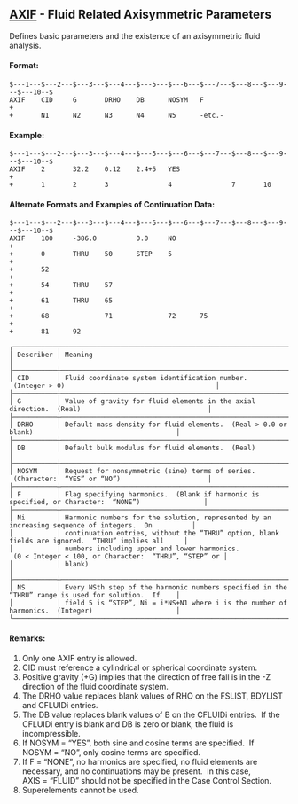 ## [AXIF](https://help.hexagonmi.com/bundle/MSC_Nastran_2022.4/page/Nastran_Combined_Book/qrg/bulkab/TOC.AXIF.xhtml) - Fluid Related Axisymmetric Parameters

Defines basic parameters and the existence of an axisymmetric fluid analysis.

#### Format:

```nastran
$---1---$---2---$---3---$---4---$---5---$---6---$---7---$---8---$---9---$---10--$
AXIF    CID     G       DRHO    DB      NOSYM   F                       +       
+       N1      N2      N3      N4      N5      -etc.-                          
```

#### Example:

```nastran
$---1---$---2---$---3---$---4---$---5---$---6---$---7---$---8---$---9---$---10--$
AXIF    2       32.2    0.12    2.4+5   YES                             +       
+       1       2       3               4               7       10              
```

#### Alternate Formats and Examples of Continuation Data:

```nastran
$---1---$---2---$---3---$---4---$---5---$---6---$---7---$---8---$---9---$---10--$
AXIF    100     -386.0          0.0     NO                              +       
+       0       THRU    50      STEP    5                               +       
+       52                                                              +       
+       54      THRU    57                                              +       
+       61      THRU    65                                              +       
+       68              71              72      75                      +       
+       81      92                                                              
```

```text
┌───────────┬────────────────────────────────────────────────────────────────────────────────────────────────────┐
│ Describer │ Meaning                                                                                            │
├───────────┼────────────────────────────────────────────────────────────────────────────────────────────────────┤
│ CID       │ Fluid coordinate system identification number.  (Integer > 0)                                      │
├───────────┼────────────────────────────────────────────────────────────────────────────────────────────────────┤
│ G         │ Value of gravity for fluid elements in the axial direction.  (Real)                                │
├───────────┼────────────────────────────────────────────────────────────────────────────────────────────────────┤
│ DRHO      │ Default mass density for fluid elements.  (Real > 0.0 or blank)                                    │
├───────────┼────────────────────────────────────────────────────────────────────────────────────────────────────┤
│ DB        │ Default bulk modulus for fluid elements.  (Real)                                                   │
├───────────┼────────────────────────────────────────────────────────────────────────────────────────────────────┤
│ NOSYM     │ Request for nonsymmetric (sine) terms of series.  (Character:  “YES” or “NO”)                      │
├───────────┼────────────────────────────────────────────────────────────────────────────────────────────────────┤
│ F         │ Flag specifying harmonics.  (Blank if harmonic is specified, or Character:  “NONE”)                │
├───────────┼────────────────────────────────────────────────────────────────────────────────────────────────────┤
│ Ni        │ Harmonic numbers for the solution, represented by an increasing sequence of integers.  On          │
│           │ continuation entries, without the “THRU” option, blank fields are ignored.  “THRU” implies all     │
│           │ numbers including upper and lower harmonics.  (0 < Integer < 100, or Character:  “THRU”, “STEP” or │
│           │ blank)                                                                                             │
├───────────┼────────────────────────────────────────────────────────────────────────────────────────────────────┤
│ NS        │ Every NSth step of the harmonic numbers specified in the “THRU” range is used for solution.  If    │
│           │ field 5 is “STEP”, Ni = i*NS+N1 where i is the number of harmonics.  (Integer)                     │
└───────────┴────────────────────────────────────────────────────────────────────────────────────────────────────┘
```

#### Remarks:

1. Only one AXIF entry is allowed.
2. CID must reference a cylindrical or spherical coordinate system.
3. Positive gravity (+G) implies that the direction of free fall is in the -Z direction of the fluid coordinate system.
4. The DRHO value replaces blank values of RHO on the FSLIST, BDYLIST and CFLUIDi entries.
5. The DB value replaces blank values of B on the CFLUIDi entries.  If the CFLUIDi entry is blank and DB is zero or blank, the fluid is incompressible.
6. If NOSYM = “YES”, both sine and cosine terms are specified.  If NOSYM = “NO”, only cosine terms are specified.
7. If F = “NONE”, no harmonics are specified, no fluid elements are necessary, and no continuations may be present.  In this case, AXIS = “FLUID” should not be specified in the Case Control Section.
8. Superelements cannot be used.
